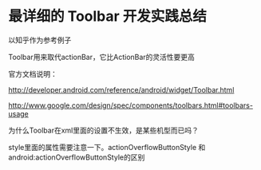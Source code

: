 # 最详细的 Toolbar 开发实践总结

以知乎作为参考例子

Toolbar用来取代actionBar，它比ActionBar的灵活性要更高

官方文档说明：

http://developer.android.com/reference/android/widget/Toolbar.html

http://www.google.com/design/spec/components/toolbars.html#toolbars-usage

为什么Toolbar在xml里面的设置不生效，是某些机型而已吗？

style里面的属性需要注意一下。actionOverflowButtonStyle 和 android:actionOverflowButtonStyle的区别